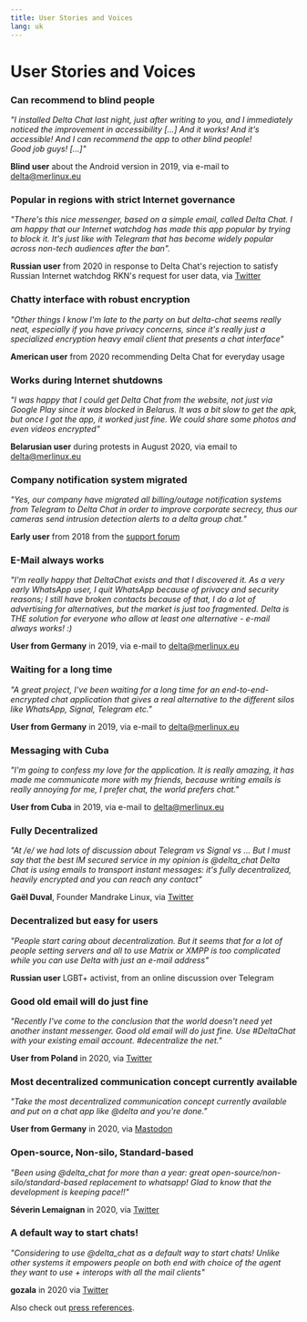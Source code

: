 ```yaml
---
title: User Stories and Voices
lang: uk
---
```


# User Stories and Voices


### Can recommend to blind people

_"I installed Delta Chat last night, just after writing to you,
and I immediately noticed the improvement in accessibility [...]
And it works! And it's accessible! And I can recommend the app to other blind people!                                 
Good job guys! [...]"_

**Blind user** about the Android version in 2019, via e-mail to delta@merlinux.eu

### Popular in regions with strict Internet governance

_"There's this nice messenger, based on a simple email, called Delta Chat. I am happy that our Internet watchdog has made this app popular by trying to block it. It's just like with Telegram that has become widely popular across non-tech audiences after the ban"._ 

**Russian user** from 2020 in response to Delta Chat's rejection to satisfy Russian Internet watchdog RKN's request for user data, via [Twitter](https://twitter.com/Alex0s/status/1256841124427313153)

### Chatty interface with robust encryption

_"Other things I know I'm late to the party on but delta-chat seems really neat, especially if you have privacy concerns, since it's really just a specialized encryption heavy email client that presents a chat interface"_

**American user** from 2020 recommending Delta Chat for everyday usage

### Works during Internet shutdowns

_"I was happy that I could get Delta Chat from the website, not just via Google Play since it was blocked in Belarus. It was a bit slow to get the apk, but once I got the app, it worked just fine. We could share some photos and even videos encrypted"_ 

**Belarusian user** during protests in August 2020, via email to delta@merlinux.eu

### Company notification system migrated

_"Yes, our company have migrated
all billing/outage notification systems
from Telegram to Delta Chat
in order to improve corporate secrecy,
thus our cameras send intrusion detection alerts
to a delta group chat."_

**Early user** from 2018 from the [support forum](https://support.delta.chat/t/clear-chat-function/163/6)


### E-Mail always works

_"I'm really happy that DeltaChat exists and that I discovered it.
As a very early WhatsApp user, I quit WhatsApp because of privacy and security reasons;
I still have broken contacts because of that,
I do a lot of advertising for alternatives, but the market is just too fragmented.
Delta is THE solution for everyone who allow at least one
alternative - e-mail always works! :)_

**User from Germany** in 2019, via e-mail to delta@merlinux.eu


### Waiting for a long time

_"A great project, I've been waiting for a long time
for an end-to-end-encrypted chat application that gives a real alternative to the
different silos like WhatsApp, Signal, Telegram etc."_

**User from Germany** in 2019, via e-mail to delta@merlinux.eu


### Messaging with Cuba

_"I'm going to confess my love for the application.
It is really amazing, it has made me communicate more with my friends,
because writing emails is really annoying for me, I prefer chat, the world prefers chat."_

**User from Cuba** in 2019, via e-mail to delta@merlinux.eu


### Fully Decentralized

_"At /e/ we had lots of discussion about Telegram vs Signal vs ... 
But I must say that the best IM secured service in my opinion is @delta_chat
Delta Chat is using emails to transport instant messages: 
it's fully decentralized, heavily encrypted and you can reach any contact"_

**Gaël Duval**, Founder Mandrake Linux, via [Twitter](https://twitter.com/gael_duval/status/1122906779002777600)

### Decentralized but easy for users

_"People start caring about decentralization. But it seems that for a lot of people setting servers and all to use Matrix or XMPP is too complicated while you can use Delta with just an e-mail address"_

**Russian user** LGBT+ activist, from an online discussion over Telegram

### Good old email will do just fine

_"Recently I've come to the conclusion 
that the world doesn't need yet another instant messenger.
Good old email will do just fine.
Use #DeltaChat with your existing email account. #decentralize the net."_

**User from Poland** in 2020, via [Twitter](https://twitter.com/MichalNarecki/status/1280820973902745600)


### Most decentralized communication concept currently available

_"Take the most decentralized communication concept currently available
and put on a chat app like @delta and you're done."_

**User from Germany** in 2020, via [Mastodon](https://mastodon.bayern/@binaryflo85/103273050438673883)


### Open-source, Non-silo, Standard-based

_"Been using  @delta_chat for more than a year:
great open-source/non-silo/standard-based replacement to whatsapp!
Glad to know that the development is keeping pace!!"_

**Séverin Lemaignan** in 2020, via [Twitter](https://twitter.com/skadge/status/1276515066393878529)


### A default way to start chats!

_"Considering to use  @delta_chat as a default way to start chats!
Unlike other systems it empowers people on both end with choice of the agent they want to use +
interops with all the mail clients"_

**gozala** in 2020 via [Twitter](https://twitter.com/gozala/status/1281346020664729600)


Also check out [press references](references).
